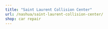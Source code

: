 ```yaml
---
title: "Saint Laurent Collision Center"
url: /nashua/saint-laurent-collision-center/
shop: car repair
---
```

